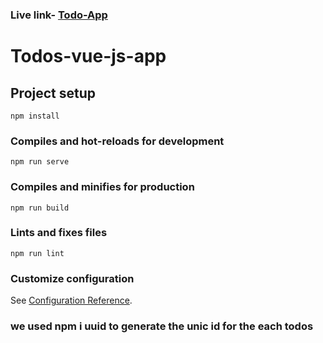 ### <h3>Live link- <a href="https://tubular-sunburst-c810c0.netlify.app/">Todo-App</a></h3>

# Todos-vue-js-app

## Project setup
```
npm install
```

### Compiles and hot-reloads for development
```
npm run serve
```

### Compiles and minifies for production
```
npm run build
```

### Lints and fixes files
```
npm run lint
```

### Customize configuration
See [Configuration Reference](https://cli.vuejs.org/config/).


### we used npm i uuid to generate the  unic id for the each todos
